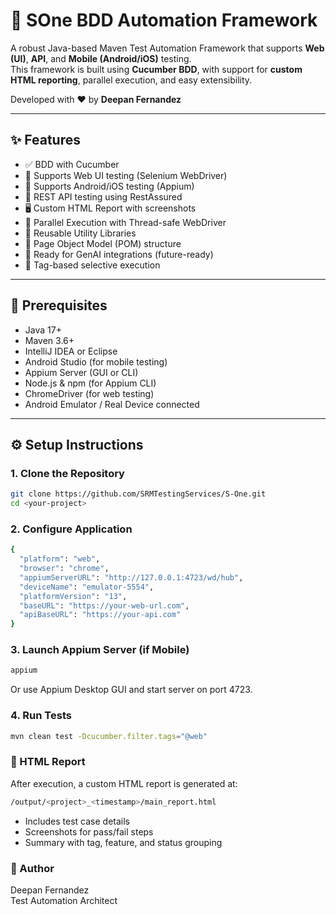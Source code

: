 # 🚀 SOne BDD Automation Framework

A robust Java-based Maven Test Automation Framework that supports **Web (UI)**, **API**, and **Mobile (Android/iOS)** testing.  
This framework is built using **Cucumber BDD**, with support for **custom HTML reporting**, parallel execution, and easy extensibility.

Developed with ❤️ by **Deepan Fernandez**

---

## ✨ Features

- ✅ BDD with Cucumber
- 🧪 Supports Web UI testing (Selenium WebDriver)
- 📱 Supports Android/iOS testing (Appium)
- 🔌 REST API testing using RestAssured
- 🖥️ Custom HTML Report with screenshots
- 🚀 Parallel Execution with Thread-safe WebDriver
- 🔁 Reusable Utility Libraries
- 📁 Page Object Model (POM) structure
- 🧠 Ready for GenAI integrations (future-ready)
- 🎯 Tag-based selective execution


---

## 🔧 Prerequisites

- Java 17+
- Maven 3.6+
- IntelliJ IDEA or Eclipse
- Android Studio (for mobile testing)
- Appium Server (GUI or CLI)
- Node.js & npm (for Appium CLI)
- ChromeDriver (for web testing)
- Android Emulator / Real Device connected

---

## ⚙️ Setup Instructions

### 1. Clone the Repository

```bash
git clone https://github.com/SRMTestingServices/S-One.git
cd <your-project>
```

### 2. Configure Application
```bash
{
  "platform": "web",         
  "browser": "chrome",
  "appiumServerURL": "http://127.0.0.1:4723/wd/hub",
  "deviceName": "emulator-5554",
  "platformVersion": "13",
  "baseURL": "https://your-web-url.com",
  "apiBaseURL": "https://your-api.com"
}
```

### 3. Launch Appium Server (if Mobile)

```bash
appium
```
Or use Appium Desktop GUI and start server on port 4723.

### 4. Run Tests
```bash
mvn clean test -Dcucumber.filter.tags="@web"
```

### 📄 HTML Report<br>
After execution, a custom HTML report is generated at:
```bash
/output/<project>_<timestamp>/main_report.html
```
- Includes test case details
- Screenshots for pass/fail steps
- Summary with tag, feature, and status grouping

### 👤 Author
Deepan Fernandez<br>
Test Automation Architect
